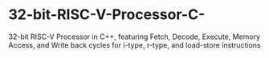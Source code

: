 # 32-bit-RISC-V-Processor-C-
32-bit RISC-V Processor in C++, featuring Fetch, Decode, Execute, Memory Access, and Write back cycles for i-type, r-type, and load-store instructions
